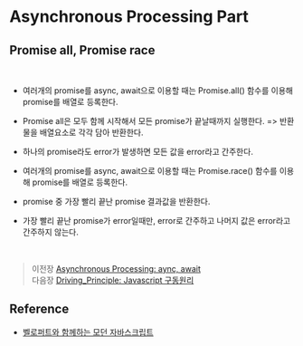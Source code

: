 # Asynchronous Processing Part

## Promise all, Promise race
<br/>

- 여러개의 promise를 async, await으로 이용할 때는 Promise.all() 함수를 이용해 promise를 배열로 등록한다.
- Promise all은 모두 함께 시작해서 모든 promise가 끝날때까지 실행한다. => 반환물을 배열요소로 각각 담아 반환한다.
- 하나의 promise라도 error가 발생하면 모든 값을 error라고 간주한다.

- 여러개의 promise를 async, await으로 이용할 때는 Promise.race() 함수를 이용해 promise를 배열로 등록한다.
- promise 중 가장 빨리 끝난 promise 결과값을 반환한다.
- 가장 빨리 끝난 promise가 error일때만, error로 간주하고 나머지 값은 error라고 간주하지 않는다.

</br>

>   이전장 [Asynchronous Processing: aync, await](https://github.com/ss-won/Javascript/blob/master/Asynchronous_Processing/ap3.md)<br/>
>   다음장 [Driving_Principle: Javascript 구동원리](https://github.com/ss-won/Javascript/blob/master/Driving_Principle/dp1.md)

## Reference
- [벨로퍼트와 함께하는 모던 자바스크립트](https://learnjs.vlpt.us/)